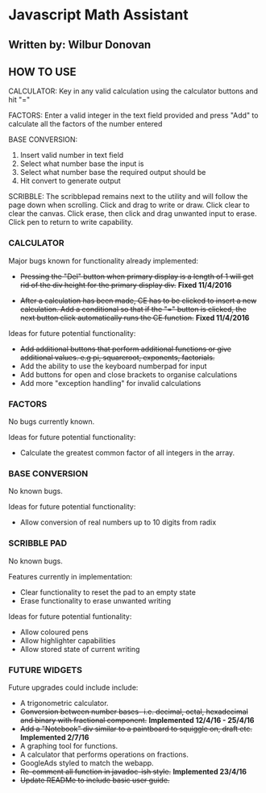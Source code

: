 # Javascript Math Assistant
## Written by: Wilbur Donovan

## HOW TO USE
CALCULATOR: Key in any valid calculation using the calculator
buttons and hit "="

FACTORS: Enter a valid integer in the text field provided and
press "Add" to calculate all the factors of the number entered

BASE CONVERSION:
1. Insert valid number in text field
2. Select what number base the input is
3. Select what number base the required output should be
4. Hit convert to generate output

SCRIBBLE: The scribblepad remains next to the utility and will 
follow the page down when scrolling. Click and drag to write
or draw. Click clear to clear the canvas. Click erase, then 
click and drag unwanted input to erase. Click pen to return
to write capability.


### CALCULATOR


Major bugs known for functionality already implemented:

- ~~Pressing the "Del" button when primary display is
    a length of 1 will get rid of the div height for the
    primary display div.~~
    **Fixed 11/4/2016**
    
- ~~After a calculation has been made, CE has to be clicked
    to insert a new calculation. Add a conditional so that 
    if the "=" button is clicked, the next button click 
    automatically runs the CE function.~~ 
    **Fixed 11/4/2016**
    

Ideas for future potential functionality:

- ~~Add additional buttons that perform additional functions
    or give additional values. e.g pi, squareroot, exponents,
    factorials.~~
- Add the ability to use the keyboard numberpad for input
- Add buttons for open and close brackets to organise calculations
- Add more "exception handling" for invalid calculations
  
  
### FACTORS

  
No bugs currently known.
  
Ideas for future potential functionality:

- Calculate the greatest common factor of all integers
    in the array.
    

### BASE CONVERSION


No known bugs.

Ideas for future potential functionality:

- Allow conversion of real numbers up to 10 digits from radix


### SCRIBBLE PAD

No known bugs.

Features currently in implementation:

- Clear functionality to reset the pad to an empty state
- Erase functionality to erase unwanted writing

Ideas for future potential funtionality:

- Allow coloured pens
- Allow highlighter capabilities
- Allow stored state of current writing


### FUTURE WIDGETS

Future upgrades could include include:

- A trigonometric calculator.
- ~~Conversion between number bases- i.e. decimal, octal,
    hexadecimal and binary with fractional component.~~
    **Implemented 12/4/16 - 25/4/16**
- ~~Add a "Notebook" div similar to a paintboard to 
    squiggle on, draft etc.~~
    **Implemented 2/7/16**
- A graphing tool for functions.
- A calculator that performs operations on fractions.
- GoogleAds styled to match the webapp.
- ~~Re-comment all function in javadoc-ish style.~~
    **Implemented 23/4/16**
- ~~Update READMe to include basic user guide.~~
  
  